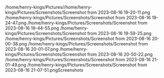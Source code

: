 /home/henry-kings/Pictures//home/henry-kings/Pictures/Screenshots/Screenshot from 2023-08-16 19-20-11.png
/home/henry-kings/Pictures/Screenshots/Screenshot from 2023-08-16 19-24-47.png
/home/henry-kings/Pictures/Screenshots/Screenshot from 2023-08-16 19-44-55.png
/home/henry-kings/Pictures/Screenshots/Screenshot from 2023-08-16 19-59-25.png
/home/henry-kings/Pictures/Screenshots/Screenshot from 2023-08-16 20-00-38.png
/home/henry-kings/Pictures/Screenshots/Screenshot from 2023-08-16 20-01-07.png
/home/henry-kings/Pictures/Screenshots/Screenshot from 2023-08-16 20-50-22.png
/home/henry-kings/Pictures/Screenshots/Screenshot from 2023-08-16 21-01-49.png
/home/henry-kings/Pictures/Screenshots/Screenshot from 2023-08-16 21-07-51.pngScreenshots
